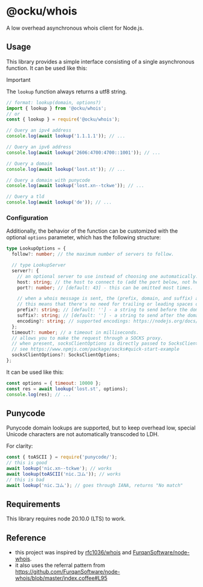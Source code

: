 # @ocku/whois

A low overhead asynchronous whois client for Node.js.

## Usage

This library provides a simple interface consisting of a single asynchronous function. It can be used like this:

> [!IMPORTANT]  
> The `lookup` function always returns a utf8 string.

```js
// format: lookup(domain, options?)
import { lookup } from '@ocku/whois';
// or
const { lookup } = require('@ocku/whois');
```

```js
// Query an ipv4 address
console.log(await lookup('1.1.1.1')); // ...

// Query an ipv6 address
console.log(await lookup('2606:4700:4700::1001')); // ...

// Query a domain
console.log(await lookup('lost.st')); // ...

// Query a domain with punycode
console.log(await lookup('lost.xn--tckwe')); // ...

// Query a tld
console.log(await lookup('de')); // ...
```

### Configuration

Additionally, the behavior of the function can be customized with the optional `options` parameter, which has the following structure:

```ts
type LookupOptions = {
  follow?: number; // the maximum number of servers to follow.

  // type LookupServer
  server?: {
    // an optional server to use instead of choosing one automatically.
    host: string; // the host to connect to (add the port below, not here!)
    port?: number; // [default: 43] - this can be omitted most times.

    // when a whois message is sent, the (prefix, domain, and suffix) are joined by spaces.
    // this means that there's no need for trailing or leading spaces on {prefix} or {suffix}.
    prefix?: string; // [default: ''] - a string to send before the domain, usually handles (eg: '-T dn,ace' or 'n').
    suffix?: string; // [default: ''] - a string to send after the domain (uncommon, but here just in case).
    encoding?: string; // supported encodings: https://nodejs.org/docs/v20.1.0/api/util.html#encodings-supported-by-default-with-full-icu-data
  };
  timeout?: number; // a timeout in milliseconds.
  // allows you to make the request through a SOCKS proxy.
  // when present, socksClientOptions is directly passed to SocksClient.createConnection(1).
  // see https://www.npmjs.com/package/socks#quick-start-example
  socksClientOptions?: SocksClientOptions;
};
```

It can be used like this:

```js
const options = { timeout: 10000 };
const res = await lookup('lost.st', options);
console.log(res); // ...
```

## Punycode

Punycode domain lookups are supported, but to keep overhead low, special Unicode characters are not automatically transcoded to LDH.

For clarity:

```js
const { toASCII } = require('punycode/');
// this is good
await lookup('nic.xn--tckwe'); // works
await lookup(toASCII('nic.コム')); // works
// this is bad
await lookup('nic.コム'); // goes through IANA, returns "No match"
```

## Requirements

This library requires node 20.10.0 (LTS) to work.

## Reference

- this project was inspired by [rfc1036/whois](https://github.com/rfc1036/whois) and [FurqanSoftware/node-whois](https://github.com/FurqanSoftware/node-whois).
- it also uses the referral pattern from https://github.com/FurqanSoftware/node-whois/blob/master/index.coffee#L95
